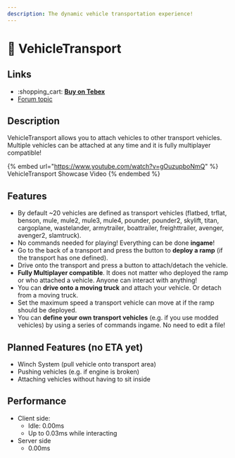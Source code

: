 ```yaml
---
description: The dynamic vehicle transportation experience!
---
```


# 🚚 VehicleTransport

## Links

* :shopping\_cart: [**Buy on Tebex**](https://kiminazes-script-gems.tebex.io/package/4260285)
* [Forum topic](https://forum.cfx.re/t/vehicletransport-easy-attach-and-detach-vehicles/2025726)

## Description

VehicleTransport allows you to attach vehicles to other transport vehicles. Multiple vehicles can be attached at any time and it is fully multiplayer compatible!

{% embed url="https://www.youtube.com/watch?v=gOuzupboNmQ" %}
VehicleTransport Showcase Video
{% endembed %}

## Features

* By default \~20 vehicles are defined as transport vehicles (flatbed, trflat, benson, mule, mule2, mule3, mule4, pounder, pounder2, skylift, titan, cargoplane, wastelander, armytrailer, boattrailer, freighttrailer, avenger, avenger2, slamtruck).
* No commands needed for playing! Everything can be done **ingame**!
* Go to the back of a transport and press the button to **deploy a ramp** (if the transport has one defined).
* Drive onto the transport and press a button to attach/detach the vehicle.
* **Fully Multiplayer compatible**. It does not matter who deployed the ramp or who attached a vehicle. Anyone can interact with anything!
* You can **drive onto a moving truck** and attach your vehicle. Or detach from a moving truck.
* Set the maximum speed a transport vehicle can move at if the ramp should be deployed.
* You can **define your own transport vehicles** (e.g. if you use modded vehicles) by using a series of commands ingame. No need to edit a file!

## Planned Features (no ETA yet)

* Winch System (pull vehicle onto transport area)
* Pushing vehicles (e.g. if engine is broken)
* Attaching vehicles without having to sit inside

## Performance

* Client side:
  * Idle: 0.00ms
  * Up to 0.03ms while interacting
* Server side
  * 0.00ms
